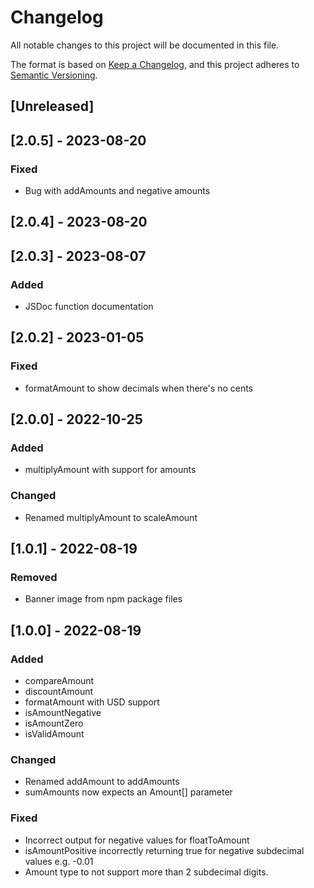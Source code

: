 # Changelog

All notable changes to this project will be documented in this file.

The format is based on [Keep a Changelog](https://keepachangelog.com/en/1.0.0/),
and this project adheres to [Semantic Versioning](https://semver.org/spec/v2.0.0.html).

## [Unreleased]

## [2.0.5] - 2023-08-20

### Fixed

- Bug with addAmounts and negative amounts

## [2.0.4] - 2023-08-20

## [2.0.3] - 2023-08-07

### Added

- JSDoc function documentation

## [2.0.2] - 2023-01-05

### Fixed

- formatAmount to show decimals when there's no cents

## [2.0.0] - 2022-10-25

### Added

- multiplyAmount with support for amounts

### Changed

- Renamed multiplyAmount to scaleAmount

## [1.0.1] - 2022-08-19

### Removed

- Banner image from npm package files

## [1.0.0] - 2022-08-19

### Added

- compareAmount
- discountAmount
- formatAmount with USD support
- isAmountNegative
- isAmountZero
- isValidAmount

### Changed

- Renamed addAmount to addAmounts
- sumAmounts now expects an Amount[] parameter

### Fixed

- Incorrect output for negative values for floatToAmount
- isAmountPositive incorrectly returning true for negative subdecimal values e.g. -0.01
- Amount type to not support more than 2 subdecimal digits.
